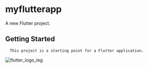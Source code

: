 # myflutterapp

A new Flutter project.

## Getting Started

      This project is a starting point for a Flutter application.


![flutter_logo_leg](https://user-images.githubusercontent.com/59734313/155928690-06a5ba5c-1a79-4259-8532-89a93e717e63.gif)
